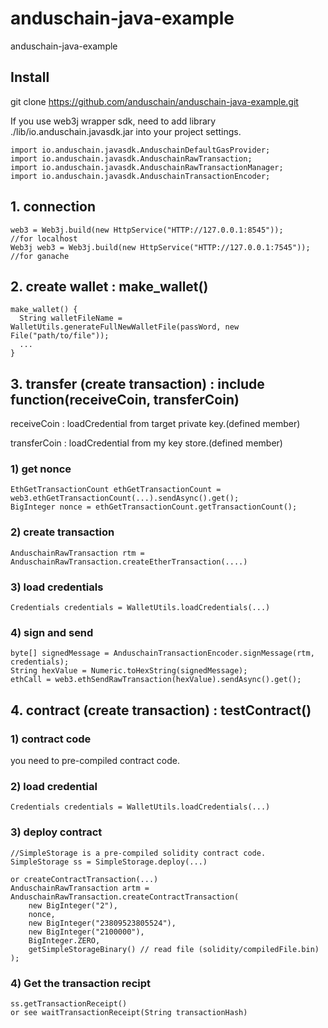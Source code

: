 # anduschain-java-example
anduschain-java-example

## Install
git clone https://github.com/anduschain/anduschain-java-example.git


If you use web3j wrapper sdk, need to add library ./lib/io.anduschain.javasdk.jar into your project settings.


    import io.anduschain.javasdk.AnduschainDefaultGasProvider;
    import io.anduschain.javasdk.AnduschainRawTransaction;
    import io.anduschain.javasdk.AnduschainRawTransactionManager;
    import io.anduschain.javasdk.AnduschainTransactionEncoder;  

## 1. connection 
    web3 = Web3j.build(new HttpService("HTTP://127.0.0.1:8545"));        //for localhost
    Web3j web3 = Web3j.build(new HttpService("HTTP://127.0.0.1:7545"));  //for ganache

## 2. create wallet : make_wallet()
    make_wallet() { 
      String walletFileName = WalletUtils.generateFullNewWalletFile(passWord, new File("path/to/file"));
      ...
    }

## 3. transfer (create transaction) : include function(receiveCoin, transferCoin)
receiveCoin : loadCredential from target private key.(defined member)

transferCoin : loadCredential from my key store.(defined member)

### 1) get nonce
    EthGetTransactionCount ethGetTransactionCount = web3.ethGetTransactionCount(...).sendAsync().get();
    BigInteger nonce = ethGetTransactionCount.getTransactionCount();
### 2) create transaction
    AnduschainRawTransaction rtm = AnduschainRawTransaction.createEtherTransaction(....)
### 3) load credentials
    Credentials credentials = WalletUtils.loadCredentials(...)
### 4) sign and send
    byte[] signedMessage = AnduschainTransactionEncoder.signMessage(rtm, credentials);
    String hexValue = Numeric.toHexString(signedMessage);
    ethCall = web3.ethSendRawTransaction(hexValue).sendAsync().get();
        
## 4. contract (create transaction) : testContract()
### 1) contract code 
you need to pre-compiled contract code.

### 2) load credential
    Credentials credentials = WalletUtils.loadCredentials(...)

### 3) deploy contract
    //SimpleStorage is a pre-compiled solidity contract code.
    SimpleStorage ss = SimpleStorage.deploy(...)
    
    or createContractTransaction(...)
    AnduschainRawTransaction artm = AnduschainRawTransaction.createContractTransaction(
        new BigInteger("2"),
        nonce,
        new BigInteger("23809523805524"),
        new BigInteger("2100000"),
        BigInteger.ZERO,
        getSimpleStorageBinary() // read file (solidity/compiledFile.bin)
    );
    

### 4) Get the transaction recipt
    ss.getTransactionReceipt()
    or see waitTransactionReceipt(String transactionHash)
